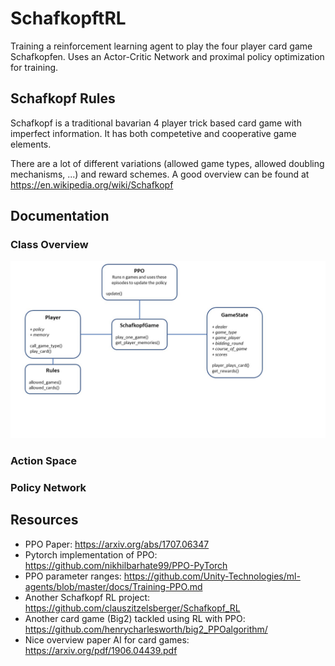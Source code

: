 # SchafkopftRL

Training a reinforcement learning agent to play the four player card game Schafkopfen. Uses an Actor-Critic Network and proximal policy optimization for training.

## Schafkopf Rules
Schafkopf is a traditional bavarian 4 player trick based card game with imperfect information. It has both competetive and cooperative game elements.

There are a lot of different variations (allowed game types, allowed doubling mechanisms, ...) and reward schemes. A good overview can be found at https://en.wikipedia.org/wiki/Schafkopf

## Documentation

### Class Overview
<img src="documentation/class_diagram.jpg">

### Action Space

### Policy Network

## Resources
- PPO Paper: https://arxiv.org/abs/1707.06347
- Pytorch implementation of PPO: https://github.com/nikhilbarhate99/PPO-PyTorch
- PPO parameter ranges: https://github.com/Unity-Technologies/ml-agents/blob/master/docs/Training-PPO.md
- Another Schafkopf RL project: https://github.com/clauszitzelsberger/Schafkopf_RL
- Another card game (Big2) tackled using RL with PPO: https://github.com/henrycharlesworth/big2_PPOalgorithm/
- Nice overview paper AI for card games: https://arxiv.org/pdf/1906.04439.pdf
